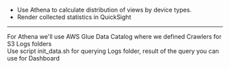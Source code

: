 - Use Athena to calculate distribution of views by device types.  
- Render collected statistics in QuickSight  
----
For Athena we'll use AWS Glue Data Catalog where we defined Crawlers for S3 Logs folders  
Use script init_data.sh for querying Logs folder, result of the query you can use for Dashboard   